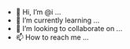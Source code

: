 - 👋 Hi, I’m @i ...
- 🌱 I’m currently learning ...
- 💞️ I’m looking to collaborate on ...
- 📫 How to reach me ...

<!---
benkebusig66/benkebusig66 is a ✨ special ✨ repository because its `README.md` (this file) appears on your GitHub profile.
You can click the Preview link to take a look at your changes.
--->
